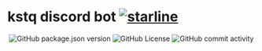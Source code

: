 # kstq discord bot [![starline](https://starlines.qoo.monster/assets/KosteQ314/kstq)](https://github.com/qoomon/starline)
<p align="center">
  <img alt="GitHub package.json version" src="https://img.shields.io/github/package-json/v/KosteQ314/kstq">
  <img alt="GitHub License" src="https://img.shields.io/github/license/KosteQ314/kstq">
  <img alt="GitHub commit activity" src="https://img.shields.io/github/commit-activity/t/KosteQ314/kstq?color=neongreen">
</p>
